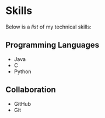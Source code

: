 # Skills

Below is a _list_ of my technical skills:

## Programming Languages
- Java
- C
- Python

## Collaboration
- GitHub
- Git
